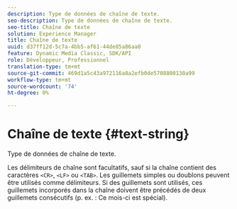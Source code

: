```yaml
---
description: Type de données de chaîne de texte.
seo-description: Type de données de chaîne de texte.
seo-title: Chaîne de texte
solution: Experience Manager
title: Chaîne de texte
uuid: d37ff12d-5c7a-4bb5-af61-44de85a86aa0
feature: Dynamic Media Classic, SDK/API
role: Développeur, Professionnel
translation-type: tm+mt
source-git-commit: 469d1a5c43a972116a8a2efb0de5708800130a99
workflow-type: tm+mt
source-wordcount: '74'
ht-degree: 0%

---
```



# Chaîne de texte {#text-string}

Type de données de chaîne de texte.

Les délimiteurs de chaîne sont facultatifs, sauf si la chaîne contient des caractères `<CR>`, `<LF>` ou `<TAB>`. Les guillemets simples ou doublons peuvent être utilisés comme délimiteurs. Si des guillemets sont utilisés, ces guillemets incorporés dans la chaîne doivent être précédés de deux guillemets consécutifs (p. ex. : Ce mois-ci est spécial).